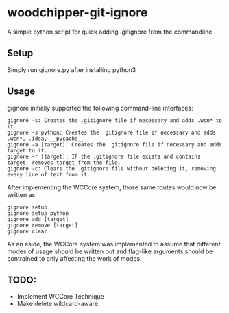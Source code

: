 # woodchipper-git-ignore
A simple python script for quick adding .gitignore from the commandline

## Setup
Simply run gignore.py after installing python3

## Usage
gignore initially supported the following command-line interfaces:

```shell 
gignore -s: Creates the .gitignore file if necessary and adds .wcn* to it.
gignore -s python: Creates the .gitignore file if necessary and adds .wcn*, .idea, __pycache__
gignore -a [target]: Creates the .gitignore file if necessary and adds target to it.
gignore -r [target]: IF the .gitignore file exists and contains target, removes target from the file.
gignore -c: Clears the .gitignore file without deleting it, removing every line of text from it. 
```

After implementing the WCCore system, those same routes would now be written as:

```shell
gignore setup
gignore setup python
gignore add [target]
gignore remove [target]
gignore clear
```
As an aside, the WCCore system was implemented to assume that different modes of usage should be written out and flag-like arguments should be contrained to only affecting the work of modes.

## TODO:

- Implement WCCore Technique
- Make delete wildcard-aware.